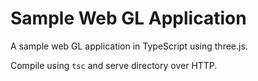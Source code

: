 # Sample Web GL Application

A sample web GL application in TypeScript using three.js.

Compile using `tsc` and serve directory over HTTP.